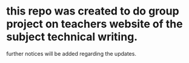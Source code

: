 # this repo was created to do group project on teachers website of the subject technical writing.
further notices will be added regarding the updates.
